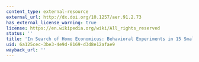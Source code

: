 ```yaml
---
content_type: external-resource
external_url: http://dx.doi.org/10.1257/aer.91.2.73
has_external_license_warning: true
license: https://en.wikipedia.org/wiki/All_rights_reserved
status: ''
title: 'In Search of Homo Economicus: Behavioral Experiments in 15 Small-Scale Societies'
uid: 6a125cec-3be3-4e9d-8169-d3d8e12afae9
wayback_url: ''
---
```

